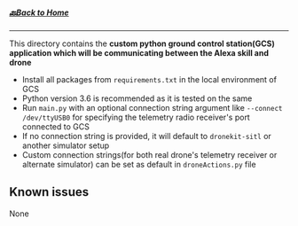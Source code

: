 ##### [🔙Back to Home](https://github.com/prithvi2k2/Alexa-VoiceUI-Controlled-Drone/#alexa-voiceui-controlled-drone)
---

This directory contains the __custom python ground control station(GCS) application which will be communicating between the Alexa skill and drone__

- Install all packages from `requirements.txt` in the local environment of GCS
- Python version 3.6 is recommended as it is tested on the same
- Run `main.py` with an optional connection string argument like `--connect /dev/ttyUSB0` for specifying the telemetry radio receiver's port connected to GCS
- If no connection string is provided, it will default to `dronekit-sitl` or another simulator setup
- Custom connection strings(for both real drone's telemetry receiver or alternate simulator) can be set as default in `droneActions.py` file

## Known issues

None